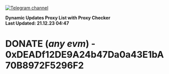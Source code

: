 [![Telegram channel](https://img.shields.io/endpoint?url=https://runkit.io/damiankrawczyk/telegram-badge/branches/master?url=https://t.me/n4z4v0d)](https://t.me/n4z4v0d) 

**Dynamic Updates Proxy List with Proxy Checker**  
**Last Updated: 21.12.23 04:47**

# DONATE (_any evm_) - 0xDEADf12DE9A24b47Da0a43E1bA70B8972F5296F2
